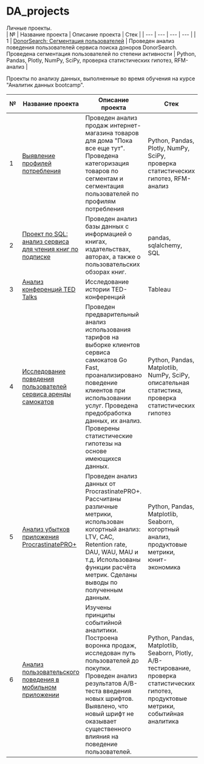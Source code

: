 # DA_projects
Личные проекты.  
| № | Название проекта | Описание проекта | Стек |
| --- | --- | --- | --- |
| 1 | [DonorSearch: Сегментация пользователей]() | Проведен анализ поведения пользователей сервиса поиска доноров DonorSearch. Проведена сегментация пользователей по степени активности | Python, Pandas, Plotly, NumPy, SciPy, проверка статистических гипотез, RFM-анализ |

Проекты по анализу данных, выполненные во время обучения на курсе "Аналитик данных bootcamp".

| № | Название проекта | Описание проекта | Стек |
| --- | --- | --- | --- |
| 1 | [Выявление профилей потребления](https://github.com/korneeva-anastasia/yandex_practicum_projects/tree/main/final_ecomm) | Проведен анализ продаж интернет-магазина товаров для дома "Пока все еще тут". Проведена категоризация товаров по сегментам и сегментация пользователей по профилям потребления | Python, Pandas, Plotly, NumPy, SciPy, проверка статистических гипотез, RFM-анализ |
| 2 | [Проект по SQL: анализ сервиса для чтения книг по подписке](https://github.com/korneeva-anastasia/yandex_practicum_projects/tree/main/sql_project) | Проведен анализ базы данных с информацией о книгах, издательствах, авторах, а также о пользовательских обзорах книг. | pandas, sqlalchemy, SQL |
| 3 | [Анализ конференций TED Talks](https://public.tableau.com/app/profile/anastasia.korneeva/viz/TEDproject_17141460141600/Story1) | Исследование истории TED-конференций | Tableau |
| 4 | [Исследование поведения пользователей сервиса аренды самокатов](https://github.com/korneeva-anastasia/Portfolio/tree/main/gofast) | Проведен предварительный анализ использования тарифов на выборке клиентов сервиса самокатов Go Fast, проанализировано поведение клиентов при использовании услуг. Проведена предобработка данных, их анализ. Проверены статистические гипотезы на основе имеющихся данных. | Python, Pandas, Matplotlib, NumPy, SciPy, описательная статистика, проверка статистических гипотез |
| 5 | [Анализ убытков приложения ProcrastinatePRO+](https://github.com/korneeva-anastasia/Portfolio/tree/main/procrastinate_pro) | Проведен анализ данных от ProcrastinatePRO+. Рассчитаны различные метрики, использован когортный анализ: LTV, CAC, Retention rate, DAU, WAU, MAU и т.д. Использованы функции расчёта метрик. Сделаны выводы по полученным данным. | Python, Pandas, Matplotlib, Seaborn, когортный анализ, продуктовые метрики, юнит-экономика |
| 6 | [Анализ пользовательского поведения в мобильном приложении](https://github.com/korneeva-anastasia/Portfolio/tree/main/mobapp) | Изучены принципы событийной аналитики. Построена воронка продаж, исследован путь пользователей до покупки. Проведен анализ результатов A/B-теста введения новых шрифтов. Выявлено, что новый шрифт не оказывает существенного влияния на поведение пользователей. | Python, Pandas, Matplotlib, Seaborn, Plotly, A/B-тестирование, проверка статистических гипотез, продуктовые метрики, событийная аналитика |
